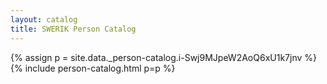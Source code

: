 ```yaml
---
layout: catalog
title: SWERIK Person Catalog
---
```

{% assign p = site.data._person-catalog.i-Swj9MJpeW2AoQ6xU1k7jnv %}
{% include person-catalog.html p=p %}

